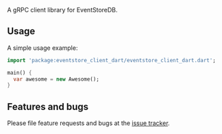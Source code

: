 A gRPC client library for EventStoreDB.

## Usage

A simple usage example:

```dart
import 'package:eventstore_client_dart/eventstore_client_dart.dart';

main() {
  var awesome = new Awesome();
}
```

## Features and bugs

Please file feature requests and bugs at the [issue tracker][tracker].

[tracker]: http://example.com/issues/replaceme
